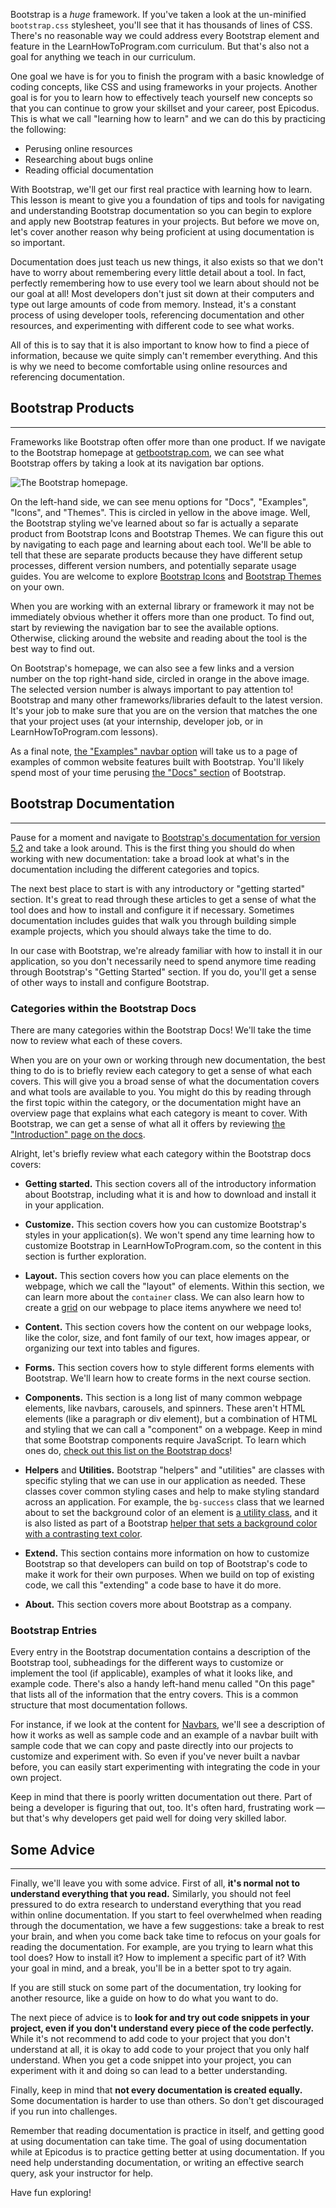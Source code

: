 Bootstrap is a _huge_ framework. If you've taken a look at the un-minified `bootstrap.css` stylesheet, you'll see that it has thousands of lines of CSS. There's no reasonable way we could address every Bootstrap element and feature in the LearnHowToProgram.com curriculum. But that's also not a goal for anything we teach in our curriculum. 

One goal we have is for you to finish the program with a basic knowledge of coding concepts, like CSS and using frameworks in your projects. Another goal is for you to learn how to effectively teach yourself new concepts so that you can continue to grow your skillset and your career, post Epicodus. This is what we call "learning how to learn" and we can do this by practicing the following:

- Perusing online resources
- Researching about bugs online
- Reading official documentation

With Bootstrap, we'll get our first real practice with learning how to learn. This lesson is meant to give you a foundation of tips and tools for navigating and understanding Bootstrap documentation so you can begin to explore and apply new Bootstrap features in your projects. But before we move on, let's cover another reason why being proficient at using documentation is so important. 

Documentation does just teach us new things, it also exists so that we don't have to worry about remembering every little detail about a tool. In fact, perfectly remembering how to use every tool we learn about should not be our goal at all! Most developers don't just sit down at their computers and type out large amounts of code from memory. Instead, it's a constant process of using developer tools, referencing documentation and other resources, and experimenting with different code to see what works. 

All of this is to say that it is also important to know how to find a piece of information, because we quite simply can't remember everything. And this is why we need to become comfortable using online resources and referencing documentation.

## Bootstrap Products
---

Frameworks like Bootstrap often offer more than one product. If we navigate to the Bootstrap homepage at [getbootstrap.com](https://getbootstrap.com/), we can see what Bootstrap offers by taking a look at its navigation bar options.

![The Bootstrap homepage.](https://learnhowtoprogram.s3.us-west-2.amazonaws.com/INTRO/week1-html-css/Bootstrap+Lessons/bootstrap-homepage.png)

On the left-hand side, we can see menu options for "Docs", "Examples", "Icons", and "Themes". This is circled in yellow in the above image. Well, the Bootstrap styling we've learned about so far is actually a separate product from Bootstrap Icons and Bootstrap Themes. We can figure this out by navigating to each page and learning about each tool. We'll be able to tell that these are separate products because they have different setup processes, different version numbers, and potentially separate usage guides. You are welcome to explore [Bootstrap Icons](https://icons.getbootstrap.com/) and [Bootstrap Themes](https://themes.getbootstrap.com/) on your own. 

When you are working with an external library or framework it may not be immediately obvious whether it offers more than one product. To find out, start by reviewing the navigation bar to see the available options. Otherwise, clicking around the website and reading about the tool is the best way to find out.

On Bootstrap's homepage, we can also see a few links and a version number on the top right-hand side, circled in orange in the above image. The selected version number is always important to pay attention to! Bootstrap and many other frameworks/libraries default to the latest version. It's your job to make sure that you are on the version that matches the one that your project uses (at your internship, developer job, or in LearnHowToProgram.com lessons). 

As a final note, [the "Examples" navbar option](https://getbootstrap.com/docs/5.2/examples/) will take us to a page of examples of common website features built with Bootstrap. You'll likely spend most of your time perusing [the "Docs" section](https://getbootstrap.com/docs/5.2/getting-started/introduction/) of Bootstrap.

## Bootstrap Documentation
---

Pause for a moment and navigate to [Bootstrap's documentation for version 5.2](https://getbootstrap.com/docs/5.2/getting-started/introduction/) and take a look around. This is the first thing you should do when working with new documentation: take a broad look at what's in the documentation including the different categories and topics.

The next best place to start is with any introductory or "getting started" section. It's great to read through these articles to get a sense of what the tool does and how to install and configure it if necessary. Sometimes documentation includes guides that walk you through building simple example projects, which you should always take the time to do. 

In our case with Bootstrap, we're already familiar with how to install it in our application, so you don't necessarily need to spend anymore time reading through Bootstrap's "Getting Started" section. If you do, you'll get a sense of other ways to install and configure Bootstrap.

### Categories within the Bootstrap Docs

There are many categories within the Bootstrap Docs! We'll take the time now to review what each of these covers. 

When you are on your own or working through new documentation, the best thing to do is to briefly review each category to get a sense of what each covers. This will give you a broad sense of what the documentation covers and what tools are available to you. You might do this by reading through the first topic within the category, or the documentation might have an overview page that explains what each category is meant to cover. With Bootstrap, we can get a sense of what all it offers by reviewing [the "Introduction" page on the docs](https://getbootstrap.com/docs/5.2/getting-started/introduction/). 

Alright, let's briefly review what each category within the Bootstrap docs covers:

- **Getting started.** This section covers all of the introductory information about Bootstrap, including what it is and how to download and install it in your application.

- **Customize.** This section covers how you can customize Bootstrap's styles in your application(s). We won't spend any time learning how to customize Bootstrap in LearnHowToProgram.com, so the content in this section is further exploration.

- **Layout.** This section covers how you can place elements on the webpage, which we call the "layout" of elements. Within this section, we can learn more about the `container` class. We can also learn how to create a [grid](https://getbootstrap.com/docs/5.2/layout/grid/) on our webpage to place items anywhere we need to! 

- **Content.** This section covers how the content on our webpage looks, like the color, size, and font family of our text, how images appear, or organizing our text into tables and figures.

- **Forms.** This section covers how to style different forms elements with Bootstrap. We'll learn how to create forms in the next course section. 

- **Components.** This section is a long list of many common webpage elements, like navbars, carousels, and spinners. These aren't HTML elements (like a paragraph or div element), but a combination of HTML and styling that we can call a "component" on a webpage. Keep in mind that some Bootstrap components require JavaScript. To learn which ones do, [check out this list on the Bootstrap docs](https://getbootstrap.com/docs/5.2/getting-started/introduction/#js-components)!

- **Helpers** and **Utilities.** Bootstrap "helpers" and "utilities" are classes with specific styling that we can use in our application as needed. These classes cover common styling cases and help to make styling standard across an application. For example, the `bg-success` class that we learned about to set the background color of an element is [a utility class](https://getbootstrap.com/docs/5.2/utilities/background/), and it is also listed as part of a Bootstrap [helper that sets a background color with a contrasting text color](https://getbootstrap.com/docs/5.2/helpers/color-background/).

- **Extend.** This section contains more information on how to customize Bootstrap so that developers can build on top of Bootstrap's code to make it work for their own purposes. When we build on top of existing code, we call this "extending" a code base to have it do more. 

- **About.** This section covers more about Bootstrap as a company.

### Bootstrap Entries

Every entry in the Bootstrap documentation contains a description of the Bootstrap tool, subheadings for the different ways to customize or implement the tool (if applicable), examples of what it looks like, and example code. There's also a handy left-hand menu called "On this page" that lists all of the information that the entry covers. This is a common structure that most documentation follows.

For instance, if we look at the content for [Navbars](https://getbootstrap.com/docs/5.2/components/navbar/), we'll see a description of how it works as well as sample code and an example of a navbar built with sample code that we can copy and paste directly into our projects to customize and experiment with. So even if you've never built a navbar before, you can easily start experimenting with integrating the code in your own project. 

Keep in mind that there is poorly written documentation out there. Part of being a developer is figuring that out, too. It's often hard, frustrating work — but that's why developers get paid well for doing very skilled labor.

## Some Advice
---

Finally, we'll leave you with some advice. First of all, **it's normal not to understand everything that you read.** Similarly, you should not feel pressured to do extra research to understand everything that you read within online documentation. If you start to feel overwhelmed when reading through the documentation, we have a few suggestions: take a break to rest your brain, and when you come back take time to refocus on your goals for reading the documentation. For example, are you trying to learn what this tool does? How to install it? How to implement a specific part of it? With your goal in mind, and a break, you'll be in a better spot to try again. 

If you are still stuck on some part of the documentation, try looking for another resource, like a guide on how to do what you want to do.

The next piece of advice is to **look for and try out code snippets in your project, even if you don't understand every piece of the code perfectly.** While it's not recommend to add code to your project that you don't understand at all, it is okay to add code to your project that you only half understand. When you get a code snippet into your project, you can experiment with it and doing so can lead to a better understanding.

Finally, keep in mind that **not every documentation is created equally.** Some documentation is harder to use than others. So don't get discouraged if you run into challenges. 

Remember that reading documentation is practice in itself, and getting good at using documentation can take time. The goal of using documentation while at Epicodus is to practice getting better at using documentation. If you need help understanding documentation, or writing an effective search query, ask your instructor for help. 

Have fun exploring!